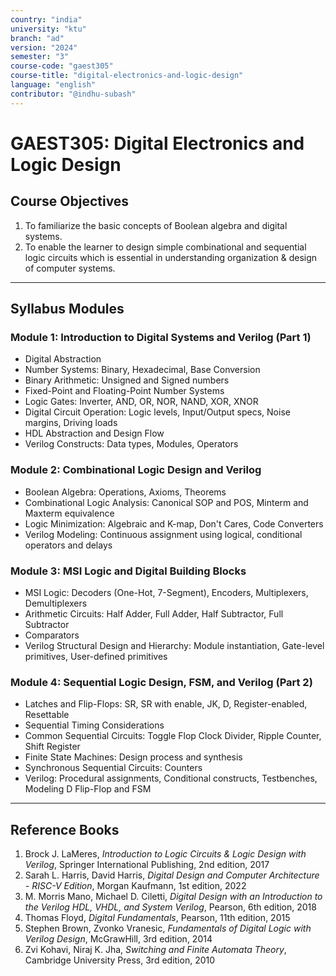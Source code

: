 ```yaml
--- 
country: "india"
university: "ktu"
branch: "ad" 
version: "2024"
semester: "3"
course-code: "gaest305"
course-title: "digital-electronics-and-logic-design"
language: "english"
contributor: "@indhu-subash"
---
```


# GAEST305: Digital Electronics and Logic Design

## Course Objectives

1. To familiarize the basic concepts of Boolean algebra and digital systems.  
2. To enable the learner to design simple combinational and sequential logic circuits which is essential in understanding organization & design of computer systems.  

---

## Syllabus Modules

### Module 1: Introduction to Digital Systems and Verilog (Part 1)
- Digital Abstraction  
- Number Systems: Binary, Hexadecimal, Base Conversion  
- Binary Arithmetic: Unsigned and Signed numbers  
- Fixed-Point and Floating-Point Number Systems  
- Logic Gates: Inverter, AND, OR, NOR, NAND, XOR, XNOR  
- Digital Circuit Operation: Logic levels, Input/Output specs, Noise margins, Driving loads  
- HDL Abstraction and Design Flow  
- Verilog Constructs: Data types, Modules, Operators  

### Module 2: Combinational Logic Design and Verilog
- Boolean Algebra: Operations, Axioms, Theorems  
- Combinational Logic Analysis: Canonical SOP and POS, Minterm and Maxterm equivalence  
- Logic Minimization: Algebraic and K-map, Don't Cares, Code Converters  
- Verilog Modeling: Continuous assignment using logical, conditional operators and delays  

### Module 3: MSI Logic and Digital Building Blocks
- MSI Logic: Decoders (One-Hot, 7-Segment), Encoders, Multiplexers, Demultiplexers  
- Arithmetic Circuits: Half Adder, Full Adder, Half Subtractor, Full Subtractor  
- Comparators  
- Verilog Structural Design and Hierarchy: Module instantiation, Gate-level primitives, User-defined primitives  

### Module 4: Sequential Logic Design, FSM, and Verilog (Part 2)
- Latches and Flip-Flops: SR, SR with enable, JK, D, Register-enabled, Resettable  
- Sequential Timing Considerations  
- Common Sequential Circuits: Toggle Flop Clock Divider, Ripple Counter, Shift Register  
- Finite State Machines: Design process and synthesis  
- Synchronous Sequential Circuits: Counters  
- Verilog: Procedural assignments, Conditional constructs, Testbenches, Modeling D Flip-Flop and FSM  

---

## Reference Books

1. Brock J. LaMeres, *Introduction to Logic Circuits & Logic Design with Verilog*, Springer International Publishing, 2nd edition, 2017  
2. Sarah L. Harris, David Harris, *Digital Design and Computer Architecture - RISC-V Edition*, Morgan Kaufmann, 1st edition, 2022  
3. M. Morris Mano, Michael D. Ciletti, *Digital Design with an Introduction to the Verilog HDL, VHDL, and System Verilog*, Pearson, 6th edition, 2018  
4. Thomas Floyd, *Digital Fundamentals*, Pearson, 11th edition, 2015  
5. Stephen Brown, Zvonko Vranesic, *Fundamentals of Digital Logic with Verilog Design*, McGrawHill, 3rd edition, 2014  
6. Zvi Kohavi, Niraj K. Jha, *Switching and Finite Automata Theory*, Cambridge University Press, 3rd edition, 2010  

